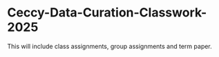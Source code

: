 # Ceccy-Data-Curation-Classwork-2025
This will include class assignments, group assignments and term paper.
